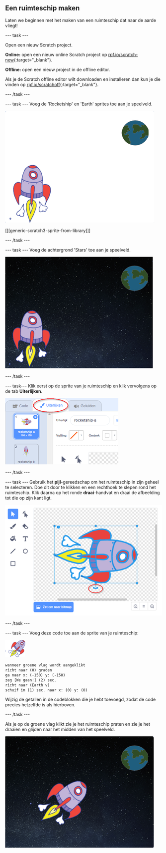 ## Een ruimteschip maken

Laten we beginnen met het maken van een ruimteschip dat naar de aarde vliegt!

\--- task \---

Open een nieuw Scratch project.

**Online:** open een nieuw online Scratch project op [rpf.io/scratch-new](http://rpf.io/scratchon){:target="_blank"}.

**Offline:** open een nieuw project in de offline editor.

Als je de Scratch offline editor wilt downloaden en installeren dan kun je die vinden op [rpf.io/scratchoff](http://rpf.io/scratchoff){:target="_blank"}.

\--- /task \---

\--- task \--- Voeg de 'Rocketship' en 'Earth' sprites toe aan je speelveld.

![Rocketship en Earth sprites](images/space-sprites.png)

[[[generic-scratch3-sprite-from-library]]]

\--- /task \---

\--- task \--- Voeg de achtergrond 'Stars' toe aan je speelveld.

![Een ruimteachtergrond](images/space-backdrop.png)

\--- /task \---

\--- task\--- Klik eerst op de sprite van je ruimteschip en klik vervolgens op de tab **Uiterlijken**.

![Sprite uiterlijk](images/space-costume.png)

\--- /task \---

\--- task \--- Gebruik het **pijl**-gereedschap om het ruimteschip in zijn geheel te selecteren. Doe dit door te klikken en een rechthoek te slepen rond het ruimteschip. Klik daarna op het ronde **draai**-handvat en draai de afbeelding tot die op zijn kant ligt.

![Een uiterlijk draaien](images/space-rotate.png)

\--- /task \---

\--- task \--- Voeg deze code toe aan de sprite van je ruimteschip:

![Ruimteschip sprite](images/sprite-spaceship.png)

```blocks3
wanneer groene vlag wordt aangeklikt
richt naar (0) graden
ga naar x: (-150) y: (-150)
zeg [We gaan!] (2) sec.
richt naar (Earth v)
schuif in (1) sec. naar x: (0) y: (0)
```

Wijzig de getallen in de codeblokken die je hebt toevoegd, zodat de code precies hetzelfde is als hierboven.

\--- /task \---

Als je op de groene vlag klikt zie je het ruimteschip praten en zie je het draaien en glijden naar het midden van het speelveld.

![Een ruimteschip-animatie testen](images/space-animate-stage.png)